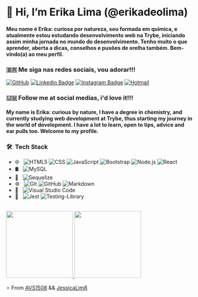 # 👋 Hi, I’m Erika Lima (@erikadeolima)

<h4>Meu nome é Erika: curiosa por natureza, sou formada em química, e atualmente estou estudando desenvolvimento web na Trybe, iniciando assim minha jornada no mundo do desenvolvimento. Tenho muito o que aprender, aberta a dicas, conselhos e puxões de orelha também. Bem-vindo(a) ao meu perfil.</h4>
<h3> &#x1f1e7;&#x1f1f7; Me siga nas redes sociais, vou adorar!!! </h3>

[![GitHub](https://img.shields.io/badge/github-%23121011.svg?style=for-the-badge&logo=github&logoColor=white&link=https://github.com/erikadeolima)](https://github.com/erikadeolima)
[![Linkedin Badge](https://img.shields.io/badge/-erikadeolima-blue?style=flat&logo=Linkedin&logoColor=white&link=https://www.linkedin.com/in/erikadeolima/)](https://www.linkedin.com/in/erikadeolima/)
[![Instagram Badge](https://img.shields.io/badge/-@erikadeo.lima-purple?style=flat&logo=instagram&logoColor=white&link=https://www.instagram.com/erikadeo.lima/)](https://www.instagram.com/erikadeo.lima/)
[![Hotmail](https://img.shields.io/badge/-erikadeolima-c14438?style=flat&logo=microsoft-outlook&logoColor=white&link=mailto:erikadeo.lima@hotmail.com)](mailto:erikadeo.lima@hotmail.com)

<h3> 🇺🇲 Follow me at social medias, i'd love it!!!</h3>
<h4> My name is Erika: curious by nature, I have a degree in chemistry, and currently studying web development at Trybe, thus starting my journey in the world of development. I have a lot to learn, open to tips, advice and ear pulls too. Welcome to my profile. </h4>

<h3> 🛠 &nbsp;Tech Stack</h3>

- 🌐 &nbsp;
  ![HTML5](https://img.shields.io/badge/-HTML5-333333?style=flat&logo=HTML5)
  ![CSS](https://img.shields.io/badge/-CSS-333333?style=flat&logo=CSS3&logoColor=1572B6)
  ![JavaScript](https://img.shields.io/badge/-JavaScript-333333?style=flat&logo=javascript)
  ![Bootstrap](https://img.shields.io/badge/-Bootstrap-333333?style=flat&logo=bootstrap&logoColor=563D7C)
  ![Node.js](https://img.shields.io/badge/-Node.js-333333?style=flat&logo=node.js)
  ![React](https://img.shields.io/badge/-React-333333?style=flat&logo=react)
- 🛢 &nbsp;
  ![MySQL](https://img.shields.io/badge/-MySQL-333333?style=flat&logo=mysql)
- 🎋 &nbsp;
  ![Sequelize](https://img.shields.io/badge/Sequelize-52B0E7?style=for-the-badge&logo=Sequelize&logoColor=white)
- ⚙️ &nbsp;
  ![Git](https://img.shields.io/badge/-Git-333333?style=flat&logo=git)
  ![GitHub](https://img.shields.io/badge/-GitHub-333333?style=flat&logo=github)
  ![Markdown](https://img.shields.io/badge/-Markdown-333333?style=flat&logo=markdown)
- 🔧 &nbsp;
  ![Visual Studio Code](https://img.shields.io/badge/-Visual%20Studio%20Code-333333?style=flat&logo=visual-studio-code&logoColor=007ACC)
- 🧪 &nbsp;
  ![Jest](https://img.shields.io/badge/-jest-%23C21325?style=for-the-badge&logo=jest&logoColor=white)
  ![Testing-Library](https://img.shields.io/badge/-TestingLibrary-%23E33332?style=for-the-badge&logo=testing-library&logoColor=white)


<br/>

<a href="https://github.com/erikadeolima">
  <img height="180em" src="https://github-readme-stats.vercel.app/api?username=erikadeolima&theme=aura_dark&include_all_commits=true&count_private=true" />
  <img height="180em" src="https://github-readme-stats.vercel.app/api/top-langs/?username=erikadeolima&theme=aura_dark&layout=compact" />
</a>

<br/>

⭐️ From [AVS1508](https://github.com/AVS1508) && [JessicaLim8](https://github.com/JessicaLim8)
